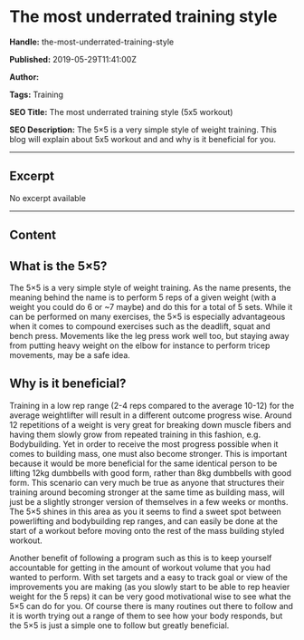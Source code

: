 # The most underrated training style

**Handle:** the-most-underrated-training-style

**Published:** 2019-05-29T11:41:00Z

**Author:**  

**Tags:** Training

**SEO Title:** The most underrated training style (5x5 workout)

**SEO Description:** The 5×5 is a very simple style of weight training. This blog will explain about 5x5 workout and and why is it beneficial for you.

---

## Excerpt

No excerpt available

---

## Content

## What is the 5×5?

The 5×5 is a very simple style of weight training. As the name presents, the meaning behind the name is to perform 5 reps of a given weight (with a weight you could do 6 or ~7 maybe) and do this for a total of 5 sets. While it can be performed on many exercises, the 5×5 is especially advantageous when it comes to compound exercises such as the deadlift, squat and bench press. Movements like the leg press work well too, but staying away from putting heavy weight on the elbow for instance to perform tricep movements, may be a safe idea.

## Why is it beneficial?

Training in a low rep range (2-4 reps compared to the average 10-12) for the average weightlifter will result in a different outcome progress wise. Around 12 repetitions of a weight is very great for breaking down muscle fibers and having them slowly grow from repeated training in this fashion, e.g. Bodybuilding. Yet in order to receive the most progress possible when it comes to building mass, one must also become stronger. This is important because it would be more beneficial for the same identical person to be lifting 12kg dumbbells with good form, rather than 8kg dumbbells with good form. This scenario can very much be true as anyone that structures their training around becoming stronger at the same time as building mass, will just be a slightly stronger version of themselves in a few weeks or months. The 5×5 shines in this area as you it seems to find a sweet spot between powerlifting and bodybuilding rep ranges, and can easily be done at the start of a workout before moving onto the rest of the mass building styled workout.

Another benefit of following a program such as this is to keep yourself accountable for getting in the amount of workout volume that you had wanted to perform. With set targets and a easy to track goal or view of the improvements you are making (as you slowly start to be able to rep heavier weight for the 5 reps) it can be very good motivational wise to see what the 5×5 can do for you. Of course there is many routines out there to follow and it is worth trying out a range of them to see how your body responds, but the 5×5 is just a simple one to follow but greatly beneficial.

